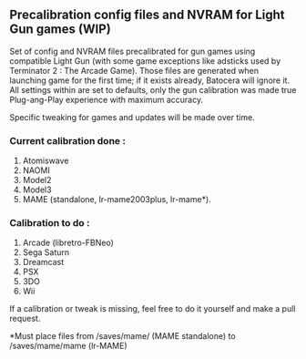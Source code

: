 ## Precalibration config files and NVRAM for Light Gun games (WIP)

Set of config and NVRAM files precalibrated for gun games using compatible Light Gun (with some game exceptions like adsticks used by Terminator 2 : The Arcade Game). Those files are generated when launching game for the first time; if it exists already, Batocera will ignore it. All settings within are set to defaults, only the gun calibration was made true Plug-ang-Play experience with maximum accuracy.

Specific tweaking for games and updates will be made over time.

### Current calibration done :
1. Atomiswave
2. NAOMI
3. Model2
4. Model3
5. MAME (standalone, lr-mame2003plus, lr-mame*).

### Calibration to do :
1. Arcade (libretro-FBNeo)
4. Sega Saturn
5. Dreamcast
6. PSX
7. 3DO
8. Wii

If a calibration or tweak is missing, feel free to do it yourself and make a pull request.

*Must place files from /saves/mame/ (MAME standalone) to /saves/mame/mame (lr-MAME)
